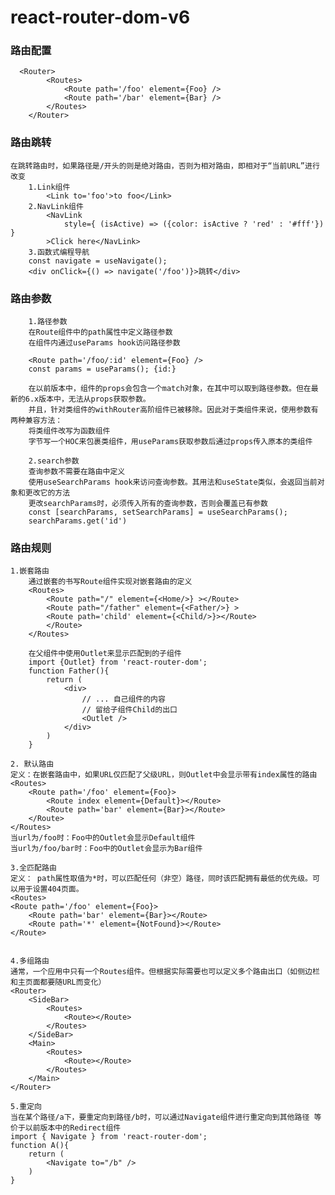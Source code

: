 # react-router-dom-v6


### 路由配置

      <Router>
            <Routes>
                <Route path='/foo' element={Foo} />
                <Route path='/bar' element={Bar} />
            </Routes>
        </Router>


### 路由跳转
    在跳转路由时，如果路径是/开头的则是绝对路由，否则为相对路由，即相对于“当前URL”进行改变
        1.Link组件
            <Link to='foo'>to foo</Link>
        2.NavLink组件
            <NavLink
                style={ (isActive) => ({color: isActive ? 'red' : '#fff'}) }
            >Click here</NavLink>
        3.函数式编程导航
        const navigate = useNavigate();
        <div onClick={() => navigate('/foo')}>跳转</div>

### 路由参数
        1.路径参数
        在Route组件中的path属性中定义路径参数
        在组件内通过useParams hook访问路径参数

        <Route path='/foo/:id' element={Foo} />
        const params = useParams(); {id:}

        在以前版本中，组件的props会包含一个match对象，在其中可以取到路径参数。但在最新的6.x版本中，无法从props获取参数。
        并且，针对类组件的withRouter高阶组件已被移除。因此对于类组件来说，使用参数有两种兼容方法：
        将类组件改写为函数组件
        字节写一个HOC来包裹类组件，用useParams获取参数后通过props传入原本的类组件
        
        2.search参数
        查询参数不需要在路由中定义
        使用useSearchParams hook来访问查询参数。其用法和useState类似，会返回当前对象和更改它的方法
        更改searchParams时，必须传入所有的查询参数，否则会覆盖已有参数
        const [searchParams, setSearchParams] = useSearchParams();
        searchParams.get('id')

### 路由规则
    1.嵌套路由
        通过嵌套的书写Route组件实现对嵌套路由的定义
        <Routes>
            <Route path="/" element={<Home/>} ></Route>
            <Route path="/father" element={<Father/>} >
            <Route path='child' element={<Child/>}></Route>
            </Route>
        </Routes>

        在父组件中使用Outlet来显示匹配到的子组件
        import {Outlet} from 'react-router-dom';
        function Father(){
            return (
                <div>
                    // ... 自己组件的内容
                    // 留给子组件Child的出口
                    <Outlet />
                </div>
            )
        }
    
    2. 默认路由
    定义：在嵌套路由中，如果URL仅匹配了父级URL，则Outlet中会显示带有index属性的路由
    <Routes>
        <Route path='/foo' element={Foo}>
            <Route index element={Default}></Route>
            <Route path='bar' element={Bar}></Route>
        </Route>
    </Routes>
    当url为/foo时：Foo中的Outlet会显示Default组件
    当url为/foo/bar时：Foo中的Outlet会显示为Bar组件

    3.全匹配路由
    定义： path属性取值为*时，可以匹配任何（非空）路径，同时该匹配拥有最低的优先级。可以用于设置404页面。
    <Routes>
    <Route path='/foo' element={Foo}>
        <Route path='bar' element={Bar}></Route>
        <Route path='*' element={NotFound}></Route>
    </Route>


    4.多组路由
    通常，一个应用中只有一个Routes组件。但根据实际需要也可以定义多个路由出口（如侧边栏和主页面都要随URL而变化）
    <Router>
        <SideBar>
            <Routes>
                <Route></Route>
            </Routes>
        </SideBar>
        <Main>
            <Routes>
                <Route></Route>
            </Routes>
        </Main>
    </Router>

    5.重定向
    当在某个路径/a下，要重定向到路径/b时，可以通过Navigate组件进行重定向到其他路径 等价于以前版本中的Redirect组件
    import { Navigate } from 'react-router-dom';
    function A(){
        return (
            <Navigate to="/b" />
        )
    }

</Routes>

###